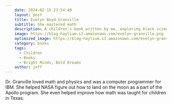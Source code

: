 ```yaml
---
    date: 2024-02-15 23:54:40
    layout: post
    title: Evelyn Boyd Granville
    subtitle: She mastered math
    description: A children's book written by me, exploring black scientists, inventors, and technologists.
    image: https://blog-haylium.s3.amazonaws.com/evelyn-granville.png
    optimized_image: https://blog-haylium.s3.amazonaws.com/evelyn-granville.png
    category: books
    tags:
      - Children
      - Books
      - Bright Minds, Bold Dreams
    author: jeff
---
```


Dr. Granville loved math and physics and was a computer programmer for IBM. She helped NASA figure out how to land on the moon as a part of the Apollo program. She even helped improve how math was taught for children in Texas.